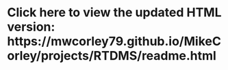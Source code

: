 <h1><b>Click here to view the updated HTML version:</b><hi>
https://mwcorley79.github.io/MikeCorley/projects/RTDMS/readme.html

